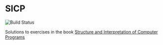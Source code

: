 # SICP
![Build Status](https://travis-ci.org/dongy7/SICP.svg?branch=master)

Solutions to exercises in the book [Structure and Interpretation of Computer Programs](https://mitpress.mit.edu/sicp/)
